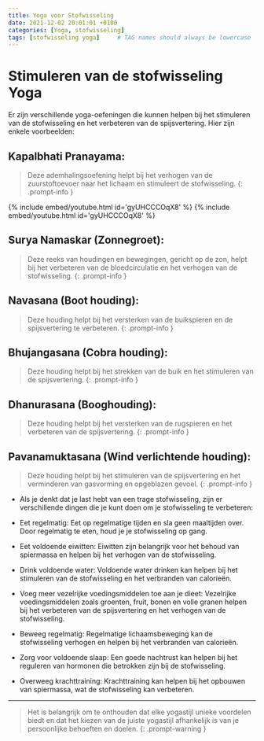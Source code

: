 ```yaml
---
title: Yoga voor Stofwisseling
date: 2021-12-02 20:01:01 +0100
categories: [Yoga, stofwisseling]
tags: [stofwisseling yoga]     # TAG names should always be lowercase
---
```


# Stimuleren van de stofwisseling Yoga

Er zijn verschillende yoga-oefeningen die kunnen helpen bij het stimuleren van de stofwisseling en het verbeteren van de
spijsvertering. Hier zijn enkele voorbeelden:

## Kapalbhati Pranayama:

> Deze ademhalingsoefening helpt bij het verhogen van de zuurstoftoevoer naar het lichaam en
> stimuleert de stofwisseling.
{: .prompt-info }

{% include embed/youtube.html id='gyUHCCCOqX8' %}
{% include embed/youtube.html id='gyUHCCCOqX8' %}


## Surya Namaskar (Zonnegroet):

> Deze reeks van houdingen en bewegingen, gericht op de zon, helpt bij het verbeteren van de
> bloedcirculatie en het verhogen van de stofwisseling.
{: .prompt-info }

## Navasana (Boot houding):

> Deze houding helpt bij het versterken van de buikspieren en de spijsvertering te verbeteren.
{: .prompt-info }

## Bhujangasana (Cobra houding):

> Deze houding helpt bij het strekken van de buik en het stimuleren van de spijsvertering.
{: .prompt-info }

## Dhanurasana (Booghouding):

> Deze houding helpt bij het versterken van de rugspieren en het verbeteren van de
> spijsvertering.
{: .prompt-info }

## Pavanamuktasana (Wind verlichtende houding):

> Deze houding helpt bij het stimuleren van de spijsvertering en het
> verminderen van gasvorming en opgeblazen gevoel.
{: .prompt-info }

- Als je denkt dat je last hebt van een trage stofwisseling, zijn er verschillende dingen die je kunt doen om je
stofwisseling te verbeteren:

- Eet regelmatig: Eet op regelmatige tijden en sla geen maaltijden over. Door regelmatig te eten, houd je je stofwisseling
op gang.

- Eet voldoende eiwitten: Eiwitten zijn belangrijk voor het behoud van spiermassa en helpen bij het verhogen van de
stofwisseling.

- Drink voldoende water: Voldoende water drinken kan helpen bij het stimuleren van de stofwisseling en het verbranden van
calorieën.

- Voeg meer vezelrijke voedingsmiddelen toe aan je dieet: Vezelrijke voedingsmiddelen zoals groenten, fruit, bonen en
volle granen helpen bij het verbeteren van de spijsvertering en het verhogen van de stofwisseling.

- Beweeg regelmatig: Regelmatige lichaamsbeweging kan de stofwisseling verhogen en helpen bij het verbranden van
calorieën.

- Zorg voor voldoende slaap: Een goede nachtrust kan helpen bij het reguleren van hormonen die betrokken zijn bij de
stofwisseling.

- Overweeg krachttraining: Krachttraining kan helpen bij het opbouwen van spiermassa, wat de stofwisseling kan verbeteren.

***

> Het is belangrijk om te onthouden dat elke yogastijl unieke voordelen biedt en dat het kiezen van de juiste yogastijl
> afhankelijk is van je persoonlijke behoeften en doelen.
{: .prompt-warning }
